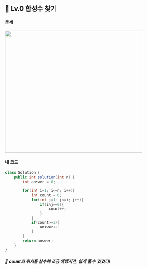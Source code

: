 ## 📍 Lv.0 합성수 찾기 <br>

#### 문제 <br>
<img src="https://github.com/yejinsohn/TIL/assets/104317217/c02156cb-4e21-43e6-8c78-1026eab7dab9" width="450" height="400"/>

#### 내 코드 <br>

```Java
class Solution {
    public int solution(int n) {
        int answer = 0;
        
        for(int i=1; i<=n; i++){
            int count = 0;
            for(int j=1; j<=i; j++){
                if(i%j==0){
                    count++;                
                }
            }
            if(count>=3){
                answer++;
            }
        }
        return answer;
    }
}
```

##### 🌿 count의 위치를 실수해 조금 헤맸지만, 쉽게 풀 수 있었다!
